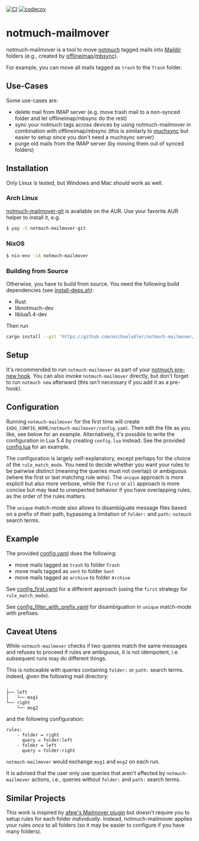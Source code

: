 [![CI](https://github.com/michaeladler/notmuch-mailmover/actions/workflows/ci.yml/badge.svg)](https://github.com/michaeladler/notmuch-mailmover/actions/workflows/ci.yml)
[![codecov](https://codecov.io/gh/michaeladler/notmuch-mailmover/graph/badge.svg?token=6U7O3F51P7)](https://codecov.io/gh/michaeladler/notmuch-mailmover)

# notmuch-mailmover

notmuch-mailmover is a tool to move [notmuch](https://notmuchmail.org/) tagged mails into [Maildir](https://en.wikipedia.org/wiki/Maildir) folders (e.g., created by [offlineimap](https://github.com/OfflineIMAP/offlineimap3)/[mbsync](https://isync.sourceforge.io/)).

For example, you can move all mails tagged as `trash` to the `Trash` folder.

## Use-Cases

Some use-cases are:

* delete mail from IMAP server (e.g. move trash mail to a non-synced folder and let offlineimap/mbsync do the rest)
* sync your notmuch tags across devices by using notmuch-mailmover in combination with offlineimap/mbsync
  (this is similarly to [muchsync](http://www.muchsync.org/) but easier to setup since you don't need a muchsync server)
* purge old mails from the IMAP server (by moving them out of synced folders)

## Installation

Only Linux is tested, but Windows and Mac *should* work as well.

### Arch Linux

[notmuch-mailmover-git](https://aur.archlinux.org/packages/notmuch-mailmover-git) is available on the AUR.
Use your favorite AUR helper to install it, e.g.

```bash
$ yay -S notmuch-mailmover-git
```

### NixOS

```bash
$ nix-env -iA notmuch-mailmover
```

### Building from Source

Otherwise, you have to build from source. You need the following build dependencies (see [install-deps.sh](.ci/install-deps.sh)):

- Rust
- libnotmuch-dev
- liblua5.4-dev

Then run

```bash
cargo install --git 'https://github.com/michaeladler/notmuch-mailmover/'
```

## Setup

It's recommended to run `notmuch-mailmover` as part of your [notmuch pre-new hook](https://notmuch.readthedocs.io/en/latest/man5/notmuch-hooks.html).
You can also invoke `notmuch-mailmover` directly, but don't forget to run `notmuch new` afterward (this isn't necessary if you add it as a pre-hook).

## Configuration

Running `notmuch-mailmover` for the first time will create `$XDG_CONFIG_HOME/notmuch-mailmover/config.yaml`.
Then edit the file as you like, see below for an example.
Alternatively, it's possible to write the configuration in Lua 5.4 by creating `config.lua` instead.
See the provided [config.lua](example/config.lua) for an example.

The configuration is largely self-explanatory, except perhaps for the choice of the `rule_match_mode`.
You need to decide whether you want your rules to be pairwise distinct (meaning the queries must not overlap) or ambiguous (where the first or last matching rule wins).
The `unique` approach is more explicit but also more verbose, while the `first` or `all` approach is more concise but may lead to unexpected behavior if you have overlapping rules, as the order of the rules matters.

The `unique` match-mode also allows to disambiguate message files based on a
prefix of their path, bypassing a limitation of `folder:` and `path:` `notmuch`
search terms.

## Example

The provided [config.yaml](./example/config.yaml) does the following:

* move mails tagged as `trash` to folder `Trash`
* move mails tagged as `sent` to folder `Sent`
* move mails tagged as `archive` to folder `Archive`

See [config_first.yaml](./example/config_first.yaml) for a different approach (using the `first` strategy for `rule_match_mode`).

See [config_filter_with_prefix.yaml](./example/config_filter_with_prefix.yaml)
for disambiguation in `unique` match-mode with prefixes.

## Caveat Utens

While `notmuch-mailmover` checks if two queries match the same messages and
refuses to proceed if rules are ambiguous, it is not idempotent, i.e. subsequent
runs may do different things.

This is noticeable with queries containing `folder:` or `path:` search terms.
Indeed, given the following mail directory:
```
.
├── left
│   └── msg1
└── right
    └── msg2
```

and the following configuration:
```
rules:
    - folder = right
      query = folder:left
    - folder = left
      query = folder:right
```

`notmuch-mailmover` would exchange `msg1` and `msg2` on each run.

It is advised that the user only use queries that aren't affected by
`notmuch-mailmover` actions, i.e., queries without `folder:` and `path:` search
terms.

## Similar Projects

This work is inspired by [afew's Mailmover plugin](https://github.com/afewmail/afew/blob/master/afew/MailMover.py)
but doesn't require you to setup rules for each folder *individually*. Instead, notmuch-mailmover applies your rules
*once* to all folders (so it may be easier to configure if you have many folders).
